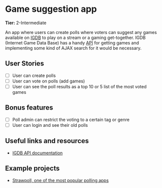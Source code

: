 
# Game suggestion app

**Tier:** 2-Intermediate

An app where users can create polls where voters can suggest any games available on [IGDB](https://www.igdb.com/) to play on a stream or a gaming get-together. IGDB (Internet Game Data Base) has a handy [API](https://www.igdb.com/api) for getting games and implementing some kind of AJAX search for it would be necessary.

## User Stories

-   [ ] User can create polls
-   [ ] User can vote on polls (add games)
-   [ ] User can see the poll results as a top 10 or 5 list of the most voted games

## Bonus features

-   [ ] Poll admin can restrict the voting to a certain tag or genre
-   [ ] User can login and see their old polls

## Useful links and resources

-   [IGDB API documentation](https://api-docs.igdb.com/)

## Example projects

-   [Strawpoll, one of the most popular polling apps](https://www.strawpoll.me/)